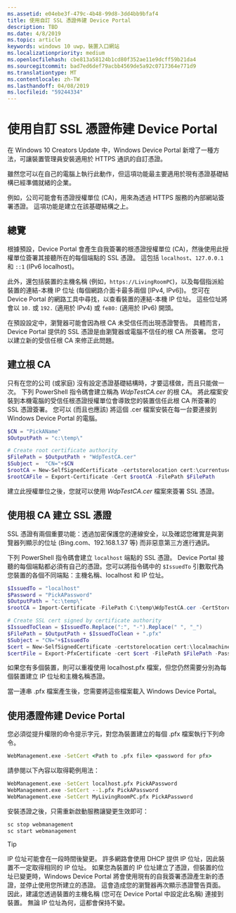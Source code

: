 ```yaml
---
ms.assetid: e04ebe3f-479c-4b48-99d8-3dd4bb9bfaf4
title: 使用自訂 SSL 憑證佈建 Device Portal
description: TBD
ms.date: 4/8/2019
ms.topic: article
keywords: windows 10 uwp，裝置入口網站
ms.localizationpriority: medium
ms.openlocfilehash: cbe813a58124b1cd80f352ae11e9dcff59b21da4
ms.sourcegitcommit: bad7ed6def79acbb4569de5a92c0717364e771d9
ms.translationtype: MT
ms.contentlocale: zh-TW
ms.lasthandoff: 04/08/2019
ms.locfileid: "59244334"
---
```

# <a name="provision-device-portal-with-a-custom-ssl-certificate"></a>使用自訂 SSL 憑證佈建 Device Portal

在 Windows 10 Creators Update 中，Windows Device Portal 新增了一種方法，可讓裝置管理員安裝適用於 HTTPS 通訊的自訂憑證。

雖然您可以在自己的電腦上執行此動作，但這項功能最主要適用於現有憑證基礎結構已經準備就緒的企業。  

例如，公司可能會有憑證授權單位 (CA)，用來為透過 HTTPS 服務的內部網站簽署憑證。 這項功能是建立在該基礎結構之上。

## <a name="overview"></a>總覽

根據預設，Device Portal 會產生自我簽署的根憑證授權單位 (CA)，然後使用此授權單位簽署其接聽所在的每個端點的 SSL 憑證。 這包括 `localhost`、`127.0.0.1` 和 `::1` (IPv6 localhost)。

此外，還包括裝置的主機名稱 (例如，`https://LivingRoomPC`)，以及每個指派給裝置的連結-本機 IP 位址 (每個網路介面卡最多兩個 [IPv4, IPv6])。
您可在 Device Portal 的網路工具中尋找，以查看裝置的連結-本機 IP 位址。 這些位址將會以 `10.` 或 `192.` (適用於 IPv4) 或 `fe80:` (適用於 IPv6) 開頭。

在預設設定中，瀏覽器可能會因為根 CA 未受信任而出現憑證警告。 具體而言，Device Portal 提供的 SSL 憑證是由瀏覽器或電腦不信任的根 CA 所簽署。 您可以建立新的受信任根 CA 來修正此問題。

## <a name="create-a-root-ca"></a>建立根 CA

只有在您的公司 (或家庭) 沒有設定憑證基礎結構時，才要這樣做，而且只能做一次。 下列 PowerShell 指令碼會建立稱為 _WdpTestCA.cer_ 的根 CA。 將此檔案安裝到本機電腦的受信任根憑證授權單位會導致您的裝置信任此根 CA 所簽署的 SSL 憑證簽署。 您可以 (而且也應該) 將這個 .cer 檔案安裝在每一台要連接到 Windows Device Portal 的電腦。  

```PowerShell
$CN = "PickAName"
$OutputPath = "c:\temp\"

# Create root certificate authority
$FilePath = $OutputPath + "WdpTestCA.cer"
$Subject =  "CN="+$CN
$rootCA = New-SelfSignedCertificate -certstorelocation cert:\currentuser\my -Subject $Subject -HashAlgorithm "SHA512" -KeyUsage CertSign,CRLSign
$rootCAFile = Export-Certificate -Cert $rootCA -FilePath $FilePath
```

建立此授權單位之後，您就可以使用 _WdpTestCA.cer_ 檔案來簽署 SSL 憑證。

## <a name="create-an-ssl-certificate-with-the-root-ca"></a>使用根 CA 建立 SSL 憑證

SSL 憑證有兩個重要功能：透過加密保護您的連線安全，以及確認您確實是與瀏覽器列顯示的位址 (Bing.com、192.168.1.37 等) 而非惡意第三方進行通訊。

下列 PowerShell 指令碼會建立 `localhost` 端點的 SSL 憑證。 Device Portal 接聽的每個端點都必須有自己的憑證。您可以將指令碼中的 `$IssuedTo` 引數取代為您裝置的各個不同端點：主機名稱、localhost 和 IP 位址。

```PowerShell
$IssuedTo = "localhost"
$Password = "PickAPassword"
$OutputPath = "c:\temp\"
$rootCA = Import-Certificate -FilePath C:\temp\WdpTestCA.cer -CertStoreLocation Cert:\CurrentUser\My\

# Create SSL cert signed by certificate authority
$IssuedToClean = $IssuedTo.Replace(":", "-").Replace(" ", "_")
$FilePath = $OutputPath + $IssuedToClean + ".pfx"
$Subject = "CN="+$IssuedTo
$cert = New-SelfSignedCertificate -certstorelocation cert:\localmachine\my -Subject $Subject -DnsName $IssuedTo -Signer $rootCA -HashAlgorithm "SHA512"
$certFile = Export-PfxCertificate -cert $cert -FilePath $FilePath -Password (ConvertTo-SecureString -String $Password -Force -AsPlainText)
```

如果您有多個裝置，則可以重複使用 localhost.pfx 檔案，但您仍然需要分別為每個裝置建立 IP 位址和主機名稱憑證。

當一連串 .pfx 檔案產生後，您需要將這些檔案載入 Windows Device Portal。

## <a name="provision-device-portal-with-the-certifications"></a>使用憑證佈建 Device Portal

您必須從提升權限的命令提示字元，對您為裝置建立的每個 .pfx 檔案執行下列命令。

```cmd
WebManagement.exe -SetCert <Path to .pfx file> <password for pfx>
```

請參閱以下內容以取得範例用法：

```cmd
WebManagement.exe -SetCert localhost.pfx PickAPassword
WebManagement.exe -SetCert --1.pfx PickAPassword
WebManagement.exe -SetCert MyLivingRoomPC.pfx PickAPassword
```

安裝憑證之後，只需重新啟動服務讓變更生效即可：

```cmd
sc stop webmanagement
sc start webmanagement
```

> [!TIP]
> IP 位址可能會在一段時間後變更。
許多網路會使用 DHCP 提供 IP 位址，因此裝置不一定取得相同的 IP 位址。 如果您為裝置的 IP 位址建立了憑證，但裝置的位址已變更時，Windows Device Portal 將會使用現有的自我簽署憑證產生新的憑證，並停止使用您所建立的憑證。 這會造成您的瀏覽器再次顯示憑證警告頁面。 因此，建議您透過裝置的主機名稱 (您可在 Device Portal 中設定此名稱) 連接到裝置。 無論 IP 位址為何，這都會保持不變。
